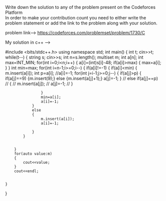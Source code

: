 Write down the solution to any of the problem present on the Codeforces Platform<br>
In order to make your contribution count you need to either write the problem statement or add the link to the problem along with your solution.

problem link-->
https://codeforces.com/problemset/problem/1730/C

My solution in c++ -->

#include <bits/stdc++.h>
using namespace std;
int main() 
{
    int t;
    cin>>t;
    while(t--)
    {
        string s;
        cin>>s;
        int n=s.length();
        multiset<int> m;
        int a[n];
        int max=INT_MIN;
        for(int i=0;i<n;i++)
        {
            a[i]=(int)s[i]-48;
            if(a[i]>max)
            {
                max=a[i];
            }
        }
        int min=max;
        for(int i=n-1;i>=0;i--)
        {
            if(a[i]!=-1)
            {
                if(a[i]<min)
                {
                    m.insert(a[i]);
                    int p=a[i];
                    //a[i]=-1;
                    for(int j=i-1;j>=0;j--)
                    {
                        if(a[j]>p)
                        {
                            if(a[j]==9)
                            {m.insert(9);}
                            else
                            {m.insert(a[j]+1);}
                            a[j]=-1;
                        }
                        // else if(a[j]==p)
                        // {
                        //     m.insert(a[j]);
                        //     a[j]=-1;
                        // }
                        
                        
                    }
                    min=a[i];
                    a[i]=-1;
                }
                else
                {
                    m.insert(a[i]);
                    a[i]=-1;
                    
                }
            }
          
            
        }
        for(auto value:m)
        {
            cout<<value;
        }
        cout<<endl;
        
       
    }
} 




